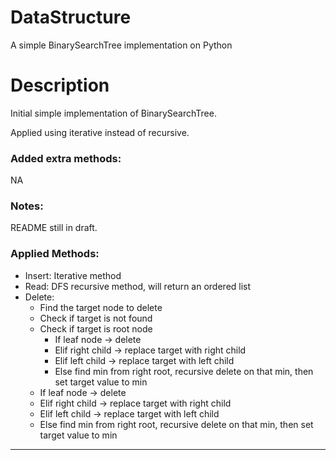 # DataStructure

A simple BinarySearchTree implementation on Python

# Description

Initial simple implementation of BinarySearchTree.

Applied using iterative instead of recursive.


### Added extra methods:
NA

### Notes:

README still in draft.

### Applied Methods:
- Insert: Iterative method
- Read: DFS recursive method, will return an ordered list
- Delete:
  - Find the target node to delete
  - Check if target is not found
  - Check if target is root node
    - If leaf node -> delete
    - Elif right child -> replace target with right child
    - Elif left child -> replace target with left child
    - Else find min from right root, recursive delete on that min, then set target value to min
  - If leaf node -> delete
  - Elif right child -> replace target with right child
  - Elif left child -> replace target with left child
  - Else find min from right root, recursive delete on that min, then set target value to min

---------------------------------

[//]: # (# Documentation)

[//]: # ()
[//]: # (## Constructor)

[//]: # (- [DataStructure&#40;&#41;]&#40;#DataStructure&#41;)

[//]: # ()
[//]: # (## Attributes)

[//]: # ()
[//]: # (- **head**: _The first node of the DataStructure_)

[//]: # ()
[//]: # (## Methods)

[//]: # ()
[//]: # (- [insertAtIndex&#40;&#41;]&#40;#insertAtIndex&#41;)

[//]: # ()
[//]: # ()
[//]: # (## Referenced Classes)

[//]: # ()
[//]: # (- [Node]&#40;#Node&#41;)

[//]: # ()
[//]: # (---------------------------------)

[//]: # ()
[//]: # (### DataStructure&#40;&#41;)

[//]: # ()
[//]: # (Constructor for DataStructure class.)

[//]: # ()
[//]: # (```python)

[//]: # (class DataStructure&#40;node=None&#41;)

[//]: # (```)

[//]: # ()
[//]: # (###### Time Complexity)

[//]: # ()
[//]: # (O&#40;n&#41;)

[//]: # ()
[//]: # (###### Parameters)

[//]: # ()
[//]: # (- **node : Node**)

[//]: # (    - Node representing the head of the constructed DataStructure. If existing DataStructure data structure is to be imported)

[//]: # (      to this data structure, pass in the head of existing head of DataStructure here.)

[//]: # ()
[//]: # (###### Returns)

[//]: # ()
[//]: # (- **DataStructure**)

[//]: # (    - A generated DataStructure object.)

[//]: # ()
[//]: # (###### Examples)

[//]: # ()
[//]: # (```)

[//]: # (>>> existing_ll = Node&#40;1, Node&#40;2, Node&#40;3&#41;&#41;&#41;)

[//]: # (>>> ll = DataStructure&#40;existing_ll&#41;)

[//]: # (>>> print&#40;ll&#41;)

[//]: # (DataStructure&#40;)

[//]: # ([1, next=<DataStructure.Node object at 0x000001B1210BE350>],)

[//]: # ([2, next=<DataStructure.Node object at 0x000001B1210BC790>],)

[//]: # ([3, next=None]&#41;)

[//]: # (```)

[//]: # ()
[//]: # (--------)
